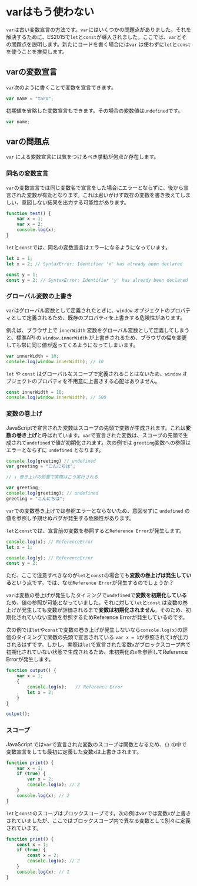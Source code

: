 # varはもう使わない

`var`は古い変数宣言の方法です。`var`にはいくつかの問題点がありました。それを解決するために、ES2015で`let`と`const`が導入されました。ここでは、`var`とその問題点を説明します。新たにコードを書く場合には`var` は使わずに`let`と`const`を使うことを推奨します。

## varの変数宣言

`var`次のように書くことで変数を宣言できます。

```javascript
var name = "taro";
```

初期値を省略した変数宣言もできます。その場合の変数値は`undefined`です。

```javascript
var name;
```

## varの問題点

`var` による変数宣言には気をつけるべき挙動が何点か存在します。

### 同名の変数宣言

`var`の変数宣言では同じ変数名で宣言をした場合にエラーとならずに、後から宣言された変数が有効となります。これは思いがけず既存の変数を書き換えてしましい、意図しない結果を出力する可能性があります。

```javascript
function test() {
    var x = 1;
    var x = 2;
    console.log(x);
}
```

`let`と`const`では、同名の変数宣言はエラーになるようになっています。

```typescript
let x = 1;
let x = 2; // SyntaxError: Identifier 'x' has already been declared

const y = 1;
const y = 2; // SyntaxError: Identifier 'y' has already been declared
```

### グローバル変数の上書き

`var`はグローバル変数として定義されたときに、`window` オブジェクトのプロパティとして定義されるため、既存のプロパティを上書きする危険性があります。

例えば、ブラウザ上で `innerWidth` 変数をグローバル変数として定義してしまうと、標準API の `window.innerWidth` が上書きされるため、ブラウザの幅を変更しても常に同じ値が返ってくるようになってしまいます。

```javascript
var innerWidth = 10;
console.log(window.innerWidth); // 10
```

`let` や `const` はグローバルなスコープで定義されることはないため、`window` オブジェクトのプロパティを不用意に上書きする心配はありません。

```typescript
const innerWidth = 10;
console.log(window.innerWidth); // 500
```

### 変数の巻上げ

JavaScriptで宣言された変数はスコープの先頭で変数が生成されます。これは**変数の巻き上げ**と呼ばれています。`var`で宣言された変数は、スコープの先頭で生成されて`undefined`で値が初期化されます。次の例では `greeting`変数への参照はエラーとならずに `undefined` となります。

```typescript
console.log(greeting) // undefined
var greeting = "こんにちは";

// ↓ 巻き上げの影響で実際はこう実行される

var greeting;
console.log(greeting); // undefined
greeting = "こんにちは";
```

`var`での変数巻き上げでは参照エラーとならないため、意図せずに `undefined` の値を参照し予期せぬバグが発生する危険性があります。

`let`と`const`では、宣言前の変数を参照すると`Reference Error`が発生します。

```typescript
console.log(x); // ReferenceError
let x = 1;

console.log(y); // ReferenceError
const y = 2;
```

ただ、ここで注意すべきなのが`let`と`const`の場合でも**変数の巻上げは発生している**という点です。では、なぜ`Reference Error`が発生するのでしょうか？

`var`は変数の巻上げが発生したタイミングで`undefined`で**変数を初期化している**ため、値の参照が可能となっていました。それに対して`let`と`const` は変数の巻上げが発生しても変数が評価されるまで**変数は初期化されません**。そのため、初期化されていない変数を参照するためReference Errorが発生しているのです。

次の例では`let`や`const`で変数の巻き上げが発生しないなら`console.log(x)`の評価のタイミングで関数の先頭で宣言されている `var x = 1`が参照されて`1`が出力されるはずです。しかし、実際は`let`で宣言された変数`x`がブロックスコープ内で初期化されていない状態で生成されるため、未初期化の`x`を参照してReference Errorが発生します。

```typescript
function output() {
    var x = 1;
    {
        console.log(x);　　// Reference Error
        let x = 2;
    }
}

output();
```

### スコープ

JavaScript では`var`で宣言された変数のスコープは関数となるため、`{}` の中で変数宣言をしても最初に定義した変数`x`は上書きされます。

```typescript
function print() {
    var x = 1;
    if (true) {
        var x = 2;
        console.log(x); // 2
    }
    console.log(x); // 2
}
```

`let`と`const`のスコープはブロックスコープです。次の例は`var`では変数`x`が上書きされていましたが、ここではブロックスコープ内で異なる変数として別々に定義されています。

```typescript
function print() {
    const x = 1;
    if (true) {
        const x = 2;
        console.log(x); // 2
    }
    console.log(x); // 1
}
```

